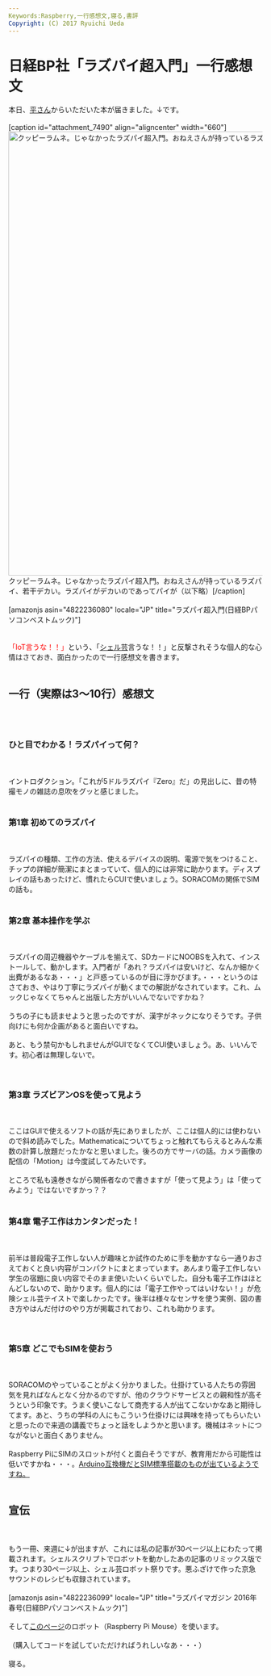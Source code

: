 ```yaml
---
Keywords:Raspberry,一行感想文,寝る,書評
Copyright: (C) 2017 Ryuichi Ueda
---
```

# 日経BP社「ラズパイ超入門」一行感想文
本日、<a href="http://www.mana-cat.com/" target="_blank">平さん</a>からいただいた本が届きました。↓です。<br />
<br />
[caption id="attachment_7490" align="aligncenter" width="660"]<a href="3630c3f6859aab209984e3330e77bd56-e1452606394540.jpeg" rel="attachment wp-att-7490"><img src="3630c3f6859aab209984e3330e77bd56-e1452606394540-768x1024.jpeg" alt="クッピーラムネ。じゃなかったラズパイ超入門。おねえさんが持っているラズパイ、若干デカい。" width="660" height="880" class="size-large wp-image-7490" /></a> クッピーラムネ。じゃなかったラズパイ超入門。おねえさんが持っているラズパイ、若干デカい。ラズパイがデカいのであってパイが（以下略）[/caption]<br />
<br />
[amazonjs asin="4822236080" locale="JP" title="ラズパイ超入門(日経BPパソコンベストムック)"]<br />
<br />
<br />
<span style="color:red">「IoT言うな！！」</span>という、「<a target="_blank" href="https://blog.ueda.asia/?p=7196">シェル芸</a>言うな！！」と反撃されそうな個人的な心情はさておき、面白かったので一行感想文を書きます。<br />
<br />
<h2>一行（実際は3〜10行）感想文</h2><br />
<br />
<h3>ひと目でわかる！ラズパイって何？</h3><br />
<br />
イントロダクション。「これが5ドルラズパイ『Zero』だ」の見出しに、昔の特撮モノの雑誌の息吹をグッと感じました。<br />
<br />
<h3>第1章 初めてのラズパイ</h3><br />
<br />
ラズパイの種類、工作の方法、使えるデバイスの説明、電源で気をつけること、チップの詳細が簡潔にまとまっていて、個人的には非常に助かります。ディスプレイの話もあったけど、慣れたらCUIで使いましょう。SORACOMの関係でSIMの話も。<br />
<br />
<h3>第2章 基本操作を学ぶ</h3><br />
<br />
ラズパイの周辺機器やケーブルを揃えて、SDカードにNOOBSを入れて、インストールして、動かします。入門者が「あれ？ラズパイは安いけど、なんか細かく出費があるなあ・・・」と戸惑っているのが目に浮かびます。・・・というのはさておき、やはり丁寧にラズパイが動くまでの解説がなされています。これ、ムックじゃなくてちゃんと出版した方がいいんでないですかね？<br />
<br />
うちの子にも読ませようと思ったのですが、漢字がネックになりそうです。子供向けにも何か企画があると面白いですね。<br />
<br />
あと、もう禁句かもしれませんがGUIでなくてCUI使いましょう。あ、いいんです。初心者は無理しないで。<br />
<br />
<br />
<h3>第3章 ラズビアンOSを使って見よう</h3><br />
<br />
ここはGUIで使えるソフトの話が先にありましたが、ここは個人的には使わないので斜め読みでした。Mathematicaについてちょっと触れてもらえるとみんな素数の計算し放題だったかなと思いました。後ろの方でサーバの話。カメラ画像の配信の「Motion」は今度試してみたいです。<br />
<br />
ところで私も遠巻きながら関係者なので書きますが「使って見よう」は「使ってみよう」ではないですかっ？？<br />
<br />
<h3>第4章 電子工作はカンタンだった！</h3><br />
<br />
前半は普段電子工作しない人が趣味とか試作のために手を動かすなら一通りおさえておくと良い内容がコンパクトにまとまっています。あんまり電子工作しない学生の宿題に良い内容でそのまま使いたいくらいでした。自分も電子工作はほとんどしないので、助かります。個人的には「電子工作やってはいけない！」が危険シェル芸テイストで楽しかったです。後半は様々なセンサを使う実例、図の書き方やはんだ付けのやり方が掲載されており、これも助かります。<br />
<br />
<br />
<h3>第5章 どこでもSIMを使おう</h3><br />
<br />
SORACOMのやっていることがよく分かりました。仕掛けている人たちの雰囲気を見ればなんとなく分かるのですが、他のクラウドサービスとの親和性が高そうという印象です。うまく使いこなして商売する人が出てこないかなあと期待してます。あと、うちの学科の人にもこういう仕掛けには興味を持ってもらいたいと思ったので来週の講義でちょっと話をしようかと思います。機械はネットにつながないと面白くありません。<br />
<br />
Raspberry PiにSIMのスロットが付くと面白そうですが、教育用だから可能性は低いですかね・・・。<a href="http://www.kickstarterfan.com/archives/6342" target="_blank">Arduino互換機だとSIM標準搭載のものが出ているようですね。</a><br />
<br />
<h2>宣伝</h2><br />
<br />
もう一冊、来週に↓が出ますが、これには私の記事が30ページ以上にわたって掲載されます。シェルスクリプトでロボットを動かしたあの記事のリミックス版です。つまり30ページ以上、シェル芸ロボット祭りです。悪ふざけで作った京急サウンドのレシピも収録されています。<br />
<br />
[amazonjs asin="4822236099" locale="JP" title="ラズパイマガジン 2016年春号(日経BPパソコンベストムック)"]<br />
<br />
そして<a href="http://itpro.nikkeibp.co.jp/linux/raspi/" target="_blank">このページ</a>のロボット（Raspberry Pi Mouse）を使います。<br />
<br />
（購入してコードを試していただければうれしいなあ・・・）<br />
<br />
寝る。

